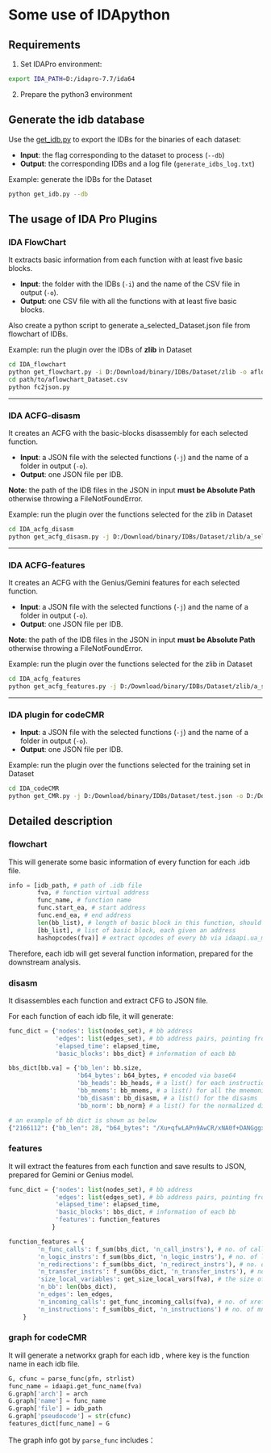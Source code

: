 # Some use of IDApython


## Requirements

1. Set IDAPro environment:
```bash
export IDA_PATH=D:/idapro-7.7/ida64
```

2. Prepare the python3 environment


## Generate the idb database

Use the [get_idb.py](get_idb.py) to export the IDBs for the binaries of each dataset:
- **Input**: the flag corresponding to the dataset to process (`--db`)
- **Output**: the corresponding IDBs and a log file (`generate_idbs_log.txt`)

Example: generate the IDBs for the Dataset
```bash
python get_idb.py --db
```

## The usage of IDA Pro Plugins

### IDA FlowChart
It extracts basic information from each function with at least five basic blocks.

- **Input**: the folder with the IDBs (`-i`) and the name of the CSV file in output (`-o`).
- **Output**: one CSV file with all the functions with at least five basic blocks.

Also create a python script to generate a_selected_Dataset.json file from flowchart of IDBs.

Example: run the plugin over the IDBs of **zlib** in Dataset
```bash
cd IDA_flowchart
python get_flowchart.py -i D:/Download/binary/IDBs/Dataset/zlib -o aflowchart_Dataset.csv
cd path/to/aflowchart_Dataset.csv
python fc2json.py
```

---

### IDA ACFG-disasm
It creates an ACFG with the basic-blocks disassembly for each selected function.

- **Input**: a JSON file with the selected functions (`-j`) and the name of a folder in output (`-o`).
- **Output**: one JSON file per IDB.

**Note**: the path of the IDB files in the JSON in input **must be Absolute Path** otherwise throwing a FileNotFoundError. 

Example: run the plugin over the functions selected for the zlib in Dataset
```bash
cd IDA_acfg_disasm
python get_acfg_disasm.py -j D:/Download/binary/IDBs/Dataset/zlib/a_selected_Dataset.json -o acfg_disasm_Dataset
```
---

### IDA ACFG-features
It creates an ACFG with the Genius/Gemini features for each selected function.

- **Input**: a JSON file with the selected functions (`-j`) and the name of a folder in output (`-o`).
- **Output**: one JSON file per IDB.


**Note**: the path of the IDB files in the JSON in input **must be Absolute Path** otherwise throwing a FileNotFoundError. 

Example: run the plugin over the functions selected for the zlib in Dataset

```bash
cd IDA_acfg_features
python get_acfg_features.py -j D:/Download/binary/IDBs/Dataset/zlib/a_selected_Dataset.json -o acfg_features_Dataset
```

---

### IDA  plugin for codeCMR

- **Input**: a JSON file with the selected functions (`-j`) and the name of a folder in output (`-o`).
- **Output**: one JSON file per IDB.

Example: run the plugin over the functions selected for the training set in Dataset

```bash
cd IDA_codeCMR
python get_CMR.py -j D:/Download/binary/IDBs/Dataset/test.json -o D:/Download/binary/IDBs/Dataset
```



## Detailed description

### flowchart

This will generate some basic information of every function for each .idb file.

```python
info = [idb_path, # path of .idb file
		fva, # function virtual address
		func_name, # function name 
        func.start_ea, # start address
        func.end_ea, # end address
        len(bb_list), # length of basic block in this function, should be more than 5
        [bb_list], # list of basic block, each given an address
        hashopcodes(fva)] # extract opcodes of every bb via idaapi.ua_mnem, thus generating the sha256 hash of this function
```

Therefore, each idb will get several function information, prepared for the downstream analysis.

### disasm

It disassembles each function and extract CFG to JSON file.

For each function of each idb file, it will generate:

```python
func_dict = {'nodes': list(nodes_set), # bb address
             'edges': list(edges_set), # bb address pairs, pointing from bb to its successor bb
             'elapsed_time': elapsed_time,
             'basic_blocks': bbs_dict} # information of each bb

bbs_dict[bb.va] = {'bb_len': bb.size,
                   'b64_bytes': b64_bytes, # encoded via base64
                   'bb_heads': bb_heads, # a list() for each instruction in the bb
                   'bb_mnems': bb_mnems, # a list() for all the mnemonics
                   'bb_disasm': bb_disasm, # a list() for the disasms 
                   'bb_norm': bb_norm} # a list() for the normalized disasms

# an example of bb dict is shown as below
{"2166112": {"bb_len": 28, "b64_bytes": "/Xu+qfwLAPn9AwCR/xNA0f+DANGggx/4oQMf+A==", "bb_heads": [2166112, 2166116, 2166120, 2166124, 2166128, 2166132, 2166136], "bb_mnems": ["stp", "str", "mov", "sub", "sub", "stur", "stur"], "bb_disasm": ["stp x29, x30, [sp, #-0x20]!", "str x28, [sp, #0x10]", "mov x29, sp", "sub sp, sp, #4, lsl #12", "sub sp, sp, #0x20", "stur x0, [x29, #-8]", "stur x1, [x29, #-0x10]"], "bb_norm": ["stp_x29,_x30,_[sp-32]", "str_x28,_[sp+16]", "mov_x29,_sp", "sub_sp,_sp,_0x4", "sub_sp,_sp,_0x20", "stur_x0,_[x29-8]", "stur_x1,_[x29-16]"]},
```

### features

It will extract the features from each function and save results to JSON, prepared for Gemini or Genius model.

```python
func_dict = {'nodes': list(nodes_set), # bb address
             'edges': list(edges_set), # bb address pairs, pointing from bb to its successor bb
             'elapsed_time': elapsed_time,
             'basic_blocks': bbs_dict, # information of each bb
 			 'features': function_features
            } 

function_features = {
        'n_func_calls': f_sum(bbs_dict, 'n_call_instrs'), # no. of call
        'n_logic_instrs': f_sum(bbs_dict, 'n_logic_instrs'), # no. of logic
        'n_redirections': f_sum(bbs_dict, 'n_redirect_instrs'), # no. of call, conditional and unconditional
        'n_transfer_instrs': f_sum(bbs_dict, 'n_transfer_instrs'), # no. of transfer
        'size_local_variables': get_size_local_vars(fva), # the size of local variables
        'n_bb': len(bbs_dict),
        'n_edges': len_edges,
        'n_incoming_calls': get_func_incoming_calls(fva), # no. of xrefs
        'n_instructions': f_sum(bbs_dict, 'n_instructions') # no. of mnens
    }

```

### graph for codeCMR

It will generate a networkx graph for each idb , where key is the function name in each idb file.

```python
G, cfunc = parse_func(pfn, strlist)
func_name = idaapi.get_func_name(fva)
G.graph['arch'] = arch
G.graph['name'] = func_name
G.graph['file'] = idb_path
G.graph['pseudocode'] = str(cfunc)
features_dict[func_name] = G
```

The graph info got by `parse_func` includes：

